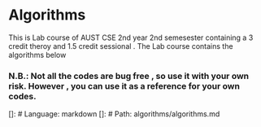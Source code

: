 # Algorithms

This is  Lab course of  AUST CSE 2nd year 2nd semesester containing a 3 credit theroy and 1.5 credit sessional . The Lab course contains the algorithms below<br>



### N.B.: Not all the codes are bug free , so use it with your own risk. However , you can use it as a reference for your own codes. 


    

[]: # Language: markdown
[]: # Path: algorithms/algorithms.md







